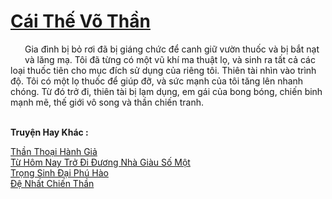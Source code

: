 <a href="https://truyentiki.com/cai-the-vo-than.33854/" title="Cái Thế Võ Thần"><h1>Cái Thế Võ Thần</h1></a><div style="display:table"><img align="right" style="float: left; padding: 10px;" src="https://truyentiki.com/images/story/200x260/33854.jpg" alt="">Gia đình bị bỏ rơi đã bị giáng chức để canh giữ vườn thuốc và bị bắt nạt và lăng mạ. Tôi đã từng có một vũ khí ma thuật lọ, và sinh ra tất cả các loại thuốc tiên cho mục đích sử dụng của riêng tôi. Thiên tài nhìn vào trình độ. Tôi có một lọ thuốc để giúp đỡ, và sức mạnh của tôi tăng lên nhanh chóng. Từ đó trở đi, thiên tài bị lạm dụng, em gái của bong bóng, chiến binh mạnh mẽ, thế giới vô song và thần chiến tranh.</div><p><br><b>Truyện Hay Khác :</b></p><a href="https://truyentiki.com/than-thoai-hanh-gia.33853/" alt="Thần Thoại Hành Giả">Thần Thoại Hành Giả</a><br/><a href="https://github.com/nownovels/top500/tree/master/truyenhay/33855/" alt="Từ Hôm Nay Trở Đi Đương Nhà Giàu Số Một">Từ Hôm Nay Trở Đi Đương Nhà Giàu Số Một</a><br/><a href="https://github.com/nownovels/top500/tree/master/truyenhay/33923/" alt="Trọng Sinh Đại Phú Hào">Trọng Sinh Đại Phú Hào</a><br/><a href="https://github.com/nownovels/top500/tree/master/truyenhay/33918/" alt="Đệ Nhất Chiến Thần">Đệ Nhất Chiến Thần</a><br/>